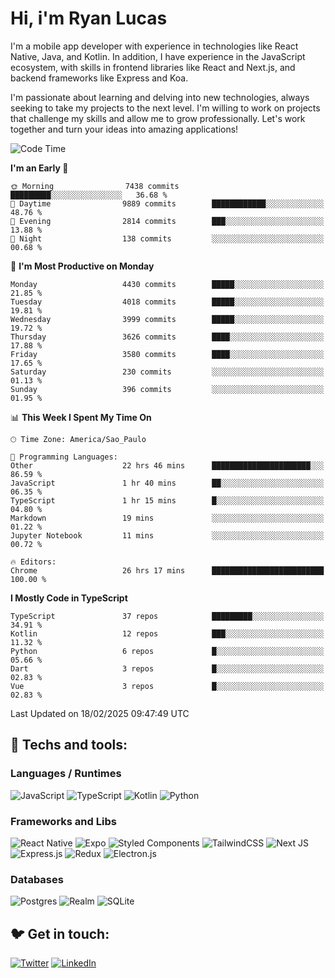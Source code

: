 # Hi, i'm Ryan Lucas

I'm a mobile app developer with experience in technologies like React Native, Java, and Kotlin.
In addition, I have experience in the JavaScript ecosystem, with skills in frontend libraries like React and Next.js, and backend frameworks like Express and Koa.

I'm passionate about learning and delving into new technologies, always seeking to take my projects to the next level. I'm willing to work on projects that challenge my skills and allow me to grow professionally. Let's work together and turn your ideas into amazing applications!


<!--START_SECTION:waka-->
![Code Time](http://img.shields.io/badge/Code%20Time-1%2C189%20hrs%2041%20mins-blue)

**I'm an Early 🐤** 

```text
🌞 Morning                7438 commits        █████████░░░░░░░░░░░░░░░░   36.68 % 
🌆 Daytime                9889 commits        ████████████░░░░░░░░░░░░░   48.76 % 
🌃 Evening                2814 commits        ███░░░░░░░░░░░░░░░░░░░░░░   13.88 % 
🌙 Night                  138 commits         ░░░░░░░░░░░░░░░░░░░░░░░░░   00.68 % 
```
📅 **I'm Most Productive on Monday** 

```text
Monday                   4430 commits        █████░░░░░░░░░░░░░░░░░░░░   21.85 % 
Tuesday                  4018 commits        █████░░░░░░░░░░░░░░░░░░░░   19.81 % 
Wednesday                3999 commits        █████░░░░░░░░░░░░░░░░░░░░   19.72 % 
Thursday                 3626 commits        ████░░░░░░░░░░░░░░░░░░░░░   17.88 % 
Friday                   3580 commits        ████░░░░░░░░░░░░░░░░░░░░░   17.65 % 
Saturday                 230 commits         ░░░░░░░░░░░░░░░░░░░░░░░░░   01.13 % 
Sunday                   396 commits         ░░░░░░░░░░░░░░░░░░░░░░░░░   01.95 % 
```


📊 **This Week I Spent My Time On** 

```text
🕑︎ Time Zone: America/Sao_Paulo

💬 Programming Languages: 
Other                    22 hrs 46 mins      ██████████████████████░░░   86.59 % 
JavaScript               1 hr 40 mins        ██░░░░░░░░░░░░░░░░░░░░░░░   06.35 % 
TypeScript               1 hr 15 mins        █░░░░░░░░░░░░░░░░░░░░░░░░   04.80 % 
Markdown                 19 mins             ░░░░░░░░░░░░░░░░░░░░░░░░░   01.22 % 
Jupyter Notebook         11 mins             ░░░░░░░░░░░░░░░░░░░░░░░░░   00.72 % 

🔥 Editors: 
Chrome                   26 hrs 17 mins      █████████████████████████   100.00 % 
```

**I Mostly Code in TypeScript** 

```text
TypeScript               37 repos            █████████░░░░░░░░░░░░░░░░   34.91 % 
Kotlin                   12 repos            ███░░░░░░░░░░░░░░░░░░░░░░   11.32 % 
Python                   6 repos             █░░░░░░░░░░░░░░░░░░░░░░░░   05.66 % 
Dart                     3 repos             █░░░░░░░░░░░░░░░░░░░░░░░░   02.83 % 
Vue                      3 repos             █░░░░░░░░░░░░░░░░░░░░░░░░   02.83 % 
```




 Last Updated on 18/02/2025 09:47:49 UTC
<!--END_SECTION:waka-->

## 🔧 Techs and tools: 

### Languages / Runtimes
![JavaScript](https://img.shields.io/badge/javascript-%23323330.svg?style=for-the-badge&logo=javascript&logoColor=%23F7DF1E)
![TypeScript](https://img.shields.io/badge/typescript-%23007ACC.svg?style=for-the-badge&logo=typescript&logoColor=white)
![Kotlin](https://img.shields.io/badge/kotlin-%230095D5.svg?style=for-the-badge&logo=kotlin&logoColor=white) ![Python](https://img.shields.io/badge/python-3670A0?style=for-the-badge&logo=python&logoColor=ffdd54)

### Frameworks and Libs
![React Native](https://img.shields.io/badge/react_native-%2320232a.svg?style=for-the-badge&logo=react&logoColor=%2361DAFB)
![Expo](https://img.shields.io/badge/expo-1C1E24?style=for-the-badge&logo=expo&logoColor=#D04A37)
![Styled Components](https://img.shields.io/badge/styled--components-DB7093?style=for-the-badge&logo=styled-components&logoColor=white)
![TailwindCSS](https://img.shields.io/badge/tailwindcss-%2338B2AC.svg?style=for-the-badge&logo=tailwind-css&logoColor=white)
![Next JS](https://img.shields.io/badge/Next-black?style=for-the-badge&logo=next.js&logoColor=white)
![Express.js](https://img.shields.io/badge/express.js-%23404d59.svg?style=for-the-badge&logo=express&logoColor=%2361DAFB)
![Redux](https://img.shields.io/badge/redux-%23593d88.svg?style=for-the-badge&logo=redux&logoColor=white)
![Electron.js](https://img.shields.io/badge/Electron-191970?style=for-the-badge&logo=Electron&logoColor=white)

### Databases
![Postgres](https://img.shields.io/badge/postgres-%23316192.svg?style=for-the-badge&logo=postgresql&logoColor=white)
![Realm](https://img.shields.io/badge/Realm-39477F?style=for-the-badge&logo=realm&logoColor=white)
![SQLite](https://img.shields.io/badge/sqlite-%2307405e.svg?style=for-the-badge&logo=sqlite&logoColor=white)

## 🐦 Get in touch:

[![Twitter](https://img.shields.io/badge/Twitter-%231DA1F2.svg?style=for-the-badge&logo=Twitter&logoColor=white)](https://twitter.com/ryangst_)
[![LinkedIn](https://img.shields.io/badge/linkedin-%230077B5.svg?style=for-the-badge&logo=linkedin&logoColor=white)](https://www.linkedin.com/in/ryan-lucas-machado/)
